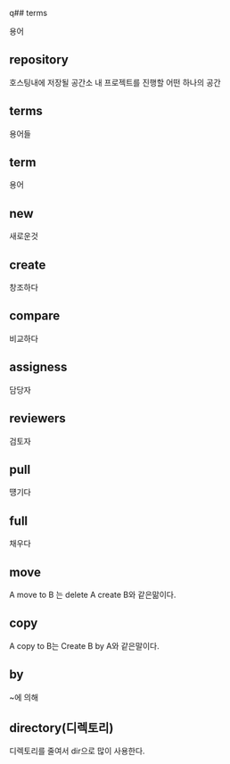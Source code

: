 q## terms

용어

## repository
호스팅내에 저장될 공간소 내 프로젝트를 진행할 어떤 하나의 공간

## terms
용어들

## term
용어

## new
새로운것

## create
창조하다

## compare
비교하다

## assigness
담당자 

## reviewers
검토자

## pull
떙기다

## full
채우다

## move
A move to B 는 delete A create B와 같은맒이다.

## copy
A copy to B는 Create B by A와 같은말이다.

## by
~에 의해

## directory(디렉토리)
디렉토리를 줄여서 dir으로 많이 사용한다.